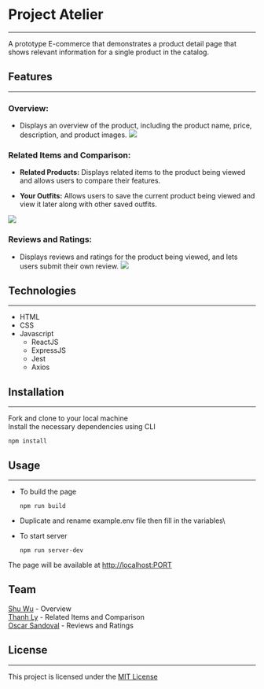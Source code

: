 # Project Atelier
---
  A prototype E-commerce that demonstrates a product detail page that shows relevant information for a single product in the catalog.

## Features
___
  ### Overview:
  * Displays an overview of the product, including the product name, price, description, and product images.
![](http://g.recordit.co/Ep1iiA2CYk.gif)

  ### Related Items and Comparison:
  * **Related Products:** Displays related items to the product being viewed and allows users to compare their features.

  * **Your Outfits:** Allows users to save the current product being viewed and view it later along with other saved outfits.

![](http://g.recordit.co/nf3fBEvfM0.gif)

  ### Reviews and Ratings:
  * Displays reviews and ratings for the product being viewed, and lets users submit their own review.
![](http://g.recordit.co/PgjbyxRNRc.gif)

## Technologies
---
* HTML
* CSS
* Javascript
  * ReactJS
  * ExpressJS
  * Jest
  * Axios

## Installation
---
Fork and clone to your local machine\
Install the necessary dependencies using CLI
```
npm install
```

## Usage
---
* To build the page
    ```
    npm run build
    ```
* Duplicate and rename example.env file then fill in the variables\

* To start server
    ```
    npm run server-dev
    ```


The page will be available at [http://localhost:PORT]()

## Team
[Shu Wu](https://github.com/swu1747) - Overview \
[Thanh Ly](https://github.com/thanhgly) - Related Items and Comparison\
[Oscar Sandoval](https://github.com/Pawpee0) - Reviews and Ratings
## License
---
This project is licensed under the [MIT License](https://opensource.org/license/mit/)
